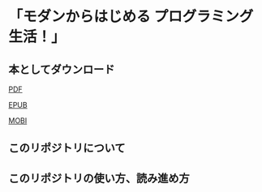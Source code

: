 # 「モダンからはじめる プログラミング生活！」

## 本としてダウンロード

<a href="/books/book.pdf" download>PDF</a>

<a href="/books/book.epub" download>EPUB</a>

<a href="/books/book.mobi" download>MOBI</a>

## このリポジトリについて

## このリポジトリの使い方、読み進め方
